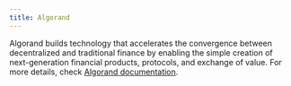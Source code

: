 ```yaml
---
title: Algorand
---
```


Algorand builds technology that accelerates the convergence between decentralized and traditional finance by enabling the simple creation of next-generation financial products, protocols, and exchange of value. For more details, check [Algorand documentation](https://www.manual.grid.tf/documentation/dashboard/solutions/algorand.html).
